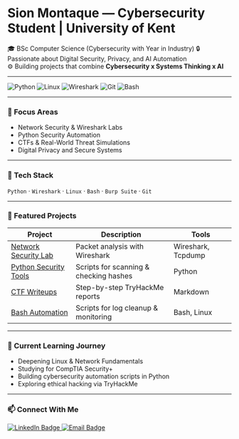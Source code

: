 # Sion Montaque — Cybersecurity Student | University of Kent

🎓 BSc Computer Science (Cybersecurity with Year in Industry) 
🔒 Passionate about Digital Security, Privacy, and AI Automation  
⚙️ Building projects that combine **Cybersecurity x Systems Thinking x AI**

---

![Python](https://img.shields.io/badge/Python-3776AB?style=for-the-badge&logo=python&logoColor=white)
![Linux](https://img.shields.io/badge/Linux-FCC624?style=for-the-badge&logo=linux&logoColor=black)
![Wireshark](https://img.shields.io/badge/Wireshark-1679A7?style=for-the-badge&logo=wireshark&logoColor=white)
![Git](https://img.shields.io/badge/Git-F05032?style=for-the-badge&logo=git&logoColor=white)
![Bash](https://img.shields.io/badge/Bash-4EAA25?style=for-the-badge&logo=gnubash&logoColor=white)

---

### 🧠 Focus Areas
- Network Security & Wireshark Labs  
- Python Security Automation  
- CTFs & Real-World Threat Simulations  
- Digital Privacy and Secure Systems

---

### 🧰 Tech Stack
`Python` · `Wireshark` · `Linux` · `Bash` · `Burp Suite` · `Git`

---

### 🚀 Featured Projects
| Project | Description | Tools |
|----------|--------------|-------|
| [Network Security Lab](./network-security-lab) | Packet analysis with Wireshark | Wireshark, Tcpdump |
| [Python Security Tools](./python-security-tools) | Scripts for scanning & checking hashes | Python |
| [CTF Writeups](./ctf-writeups) | Step-by-step TryHackMe reports | Markdown |
| [Bash Automation](./bash-automation-scripts) | Scripts for log cleanup & monitoring | Bash, Linux |

---

### 🧭 Current Learning Journey
- Deepening Linux & Network Fundamentals  
- Studying for CompTIA Security+  
- Building cybersecurity automation scripts in Python  
- Exploring ethical hacking via TryHackMe

---

### 📫 Connect With Me

<a href="https://www.linkedin.com/in/sion-montaque-7aa4a2374" target="_blank">
  <img src="https://img.shields.io/badge/LinkedIn-0077B5?style=for-the-badge&logo=linkedin&logoColor=white" alt="LinkedIn Badge"/>
</a>
<a href="mailto:sionmontaque@gmail.com">
  <img src="https://img.shields.io/badge/Email-D14836?style=for-the-badge&logo=gmail&logoColor=white" alt="Email Badge"/>
</a>

